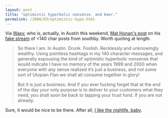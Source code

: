 ```yaml
---
layout: post
title: "optimistic hyperbolic nonsense. and beer."
permalink: /2008/03/optimistic-hype.html
---
```


<p>Via <a href="http://waxy.org/links/">Waxy</a>, who is, actually, in Austin this weekend, <a href="http://www.emptyage.com/post/28223277">Mat Honan's post</a> on his <a href="http://twitter.com/mat">fake stream</a> of &lt;140 char posts from southby. Worth quoting at length.</p><blockquote><p>So there I am. In Austin. Drunk. Foolish. Recklessly and unknowingly wealthy. Using pointless hashtags in my 140 character messages, and generally espousing the kind of optimistic hyperbolic nonsense that would indicate I have no memory of the years 1999 and 2000 when everyone with any sense realized it’s just a business, and not some sort of Utopian Flan we shall all consume together in glory!</p>

<p>But it is just a business. And if you ever fucking forget that at the end of the day your only purpose is to deliver to your customers what they need, you shall soon be back to tapping your trust fund. If you are not already.</p></blockquote><p>Sure, it would be nice to be there. After all, <a href="http://krissy.vox.com/library/post/i-like-the-nightlife-baby.html">I like the nighlife, baby</a>.</p>


